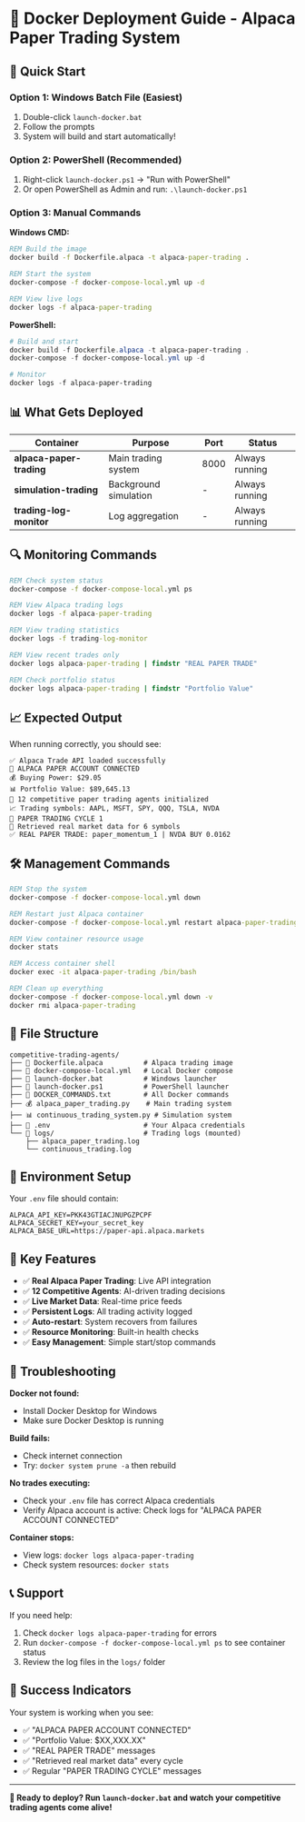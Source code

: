 # 🐳 Docker Deployment Guide - Alpaca Paper Trading System

## 🚀 Quick Start

### Option 1: Windows Batch File (Easiest)
1. Double-click `launch-docker.bat`
2. Follow the prompts
3. System will build and start automatically!

### Option 2: PowerShell (Recommended)
1. Right-click `launch-docker.ps1` → "Run with PowerShell"
2. Or open PowerShell as Admin and run: `.\launch-docker.ps1`

### Option 3: Manual Commands

**Windows CMD:**
```cmd
REM Build the image
docker build -f Dockerfile.alpaca -t alpaca-paper-trading .

REM Start the system
docker-compose -f docker-compose-local.yml up -d

REM View live logs
docker logs -f alpaca-paper-trading
```

**PowerShell:**
```powershell
# Build and start
docker build -f Dockerfile.alpaca -t alpaca-paper-trading .
docker-compose -f docker-compose-local.yml up -d

# Monitor
docker logs -f alpaca-paper-trading
```

## 📊 What Gets Deployed

| Container | Purpose | Port | Status |
|-----------|---------|------|--------|
| **alpaca-paper-trading** | Main trading system | 8000 | Always running |
| **simulation-trading** | Background simulation | - | Always running |
| **trading-log-monitor** | Log aggregation | - | Always running |

## 🔍 Monitoring Commands

```cmd
REM Check system status
docker-compose -f docker-compose-local.yml ps

REM View Alpaca trading logs
docker logs -f alpaca-paper-trading

REM View trading statistics
docker logs -f trading-log-monitor

REM View recent trades only
docker logs alpaca-paper-trading | findstr "REAL PAPER TRADE"

REM Check portfolio status
docker logs alpaca-paper-trading | findstr "Portfolio Value"
```

## 📈 Expected Output

When running correctly, you should see:
```
✅ Alpaca Trade API loaded successfully
🏦 ALPACA PAPER ACCOUNT CONNECTED
💰 Buying Power: $29.05
📊 Portfolio Value: $89,645.13
🤖 12 competitive paper trading agents initialized
📈 Trading symbols: AAPL, MSFT, SPY, QQQ, TSLA, NVDA
🔄 PAPER TRADING CYCLE 1
📡 Retrieved real market data for 6 symbols
✅ REAL PAPER TRADE: paper_momentum_1 | NVDA BUY 0.0162
```

## 🛠️ Management Commands

```cmd
REM Stop the system
docker-compose -f docker-compose-local.yml down

REM Restart just Alpaca container
docker-compose -f docker-compose-local.yml restart alpaca-paper-trading

REM View container resource usage
docker stats

REM Access container shell
docker exec -it alpaca-paper-trading /bin/bash

REM Clean up everything
docker-compose -f docker-compose-local.yml down -v
docker rmi alpaca-paper-trading
```

## 📁 File Structure

```
competitive-trading-agents/
├── 🐳 Dockerfile.alpaca          # Alpaca trading image
├── 🐳 docker-compose-local.yml   # Local Docker compose
├── 🚀 launch-docker.bat          # Windows launcher
├── 🚀 launch-docker.ps1          # PowerShell launcher
├── 📄 DOCKER_COMMANDS.txt        # All Docker commands
├── 💰 alpaca_paper_trading.py    # Main trading system
├── 📊 continuous_trading_system.py # Simulation system
├── 🔧 .env                       # Your Alpaca credentials
└── 📝 logs/                      # Trading logs (mounted)
    ├── alpaca_paper_trading.log
    └── continuous_trading.log
```

## 🔐 Environment Setup

Your `.env` file should contain:
```env
ALPACA_API_KEY=PKK43GTIACJNUPGZPCPF
ALPACA_SECRET_KEY=your_secret_key
ALPACA_BASE_URL=https://paper-api.alpaca.markets
```

## 🎯 Key Features

- ✅ **Real Alpaca Paper Trading**: Live API integration
- ✅ **12 Competitive Agents**: AI-driven trading decisions  
- ✅ **Live Market Data**: Real-time price feeds
- ✅ **Persistent Logs**: All trading activity logged
- ✅ **Auto-restart**: System recovers from failures
- ✅ **Resource Monitoring**: Built-in health checks
- ✅ **Easy Management**: Simple start/stop commands

## 🚨 Troubleshooting

**Docker not found:**
- Install Docker Desktop for Windows
- Make sure Docker Desktop is running

**Build fails:**
- Check internet connection
- Try: `docker system prune -a` then rebuild

**No trades executing:**
- Check your `.env` file has correct Alpaca credentials
- Verify Alpaca account is active: Check logs for "ALPACA PAPER ACCOUNT CONNECTED"

**Container stops:**
- View logs: `docker logs alpaca-paper-trading`
- Check system resources: `docker stats`

## 📞 Support

If you need help:
1. Check `docker logs alpaca-paper-trading` for errors
2. Run `docker-compose -f docker-compose-local.yml ps` to see container status
3. Review the log files in the `logs/` folder

## 🎉 Success Indicators

Your system is working when you see:
- ✅ "ALPACA PAPER ACCOUNT CONNECTED"
- ✅ "Portfolio Value: $XX,XXX.XX" 
- ✅ "REAL PAPER TRADE" messages
- ✅ "Retrieved real market data" every cycle
- ✅ Regular "PAPER TRADING CYCLE" messages

---

**🚀 Ready to deploy? Run `launch-docker.bat` and watch your competitive trading agents come alive!**